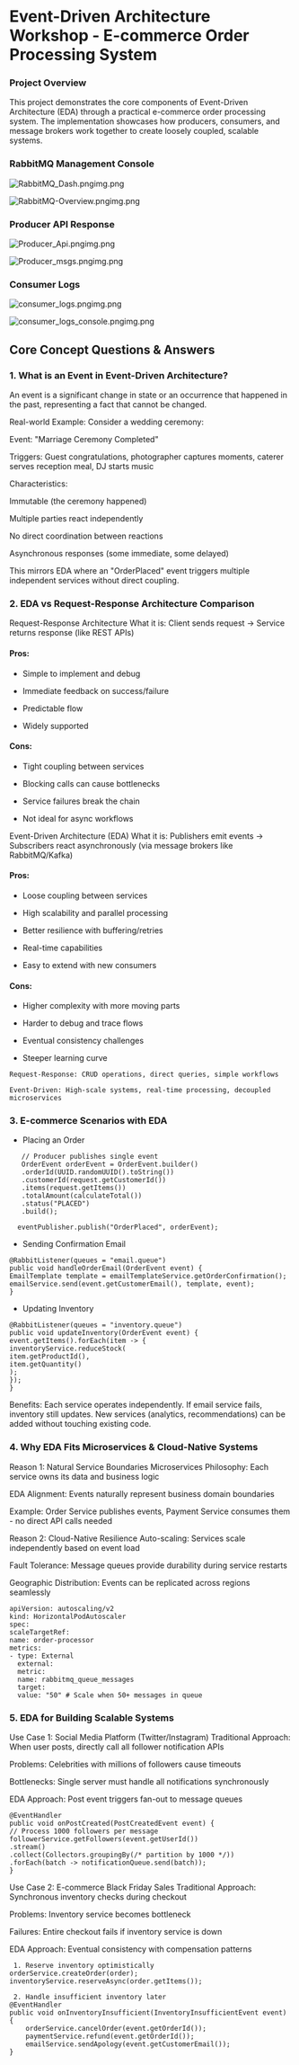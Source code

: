 # Event-Driven Architecture Workshop - E-commerce Order Processing System
### Project Overview
This project demonstrates the core components of Event-Driven Architecture (EDA) through a practical e-commerce order processing system. The implementation showcases how producers, consumers, and message brokers work together to create loosely coupled, scalable systems.


### RabbitMQ Management Console


![![RabbitMQ_Dash.png](screenshots/RabbitMQ_Dash.png)img.png](screenshots/RabbitMQ_Dash.png)

![![RabbitMQ-Overview.png](screenshots/RabbitMQ-Overview.png)img.png](screenshots/RabbitMQ-Overview.png)


### Producer API Response

![![Producer_Api.png](screenshots/Producer_Api.png)img.png](screenshots/Producer_Api.png)

![![Producer_msgs.png](screenshots/Producer_msgs.png)img.png](screenshots/Producer_msgs.png)


### Consumer Logs

![![consumer_logs.png](screenshots/consumer_logs.png)img.png](screenshots/consumer_logs.png)


![![consumer_logs_console.png](screenshots/consumer_logs_console.png)img.png](screenshots/consumer_logs_console.png)



## Core Concept Questions & Answers
### 1. What is an Event in Event-Driven Architecture?
   An event is a significant change in state or an occurrence that happened in the past, representing a fact that cannot be changed.

Real-world Example: Consider a wedding ceremony:

Event: "Marriage Ceremony Completed"

Triggers: Guest congratulations, photographer captures moments, caterer serves reception meal, DJ starts music

Characteristics:

Immutable (the ceremony happened)

Multiple parties react independently

No direct coordination between reactions

Asynchronous responses (some immediate, some delayed)

This mirrors EDA where an "OrderPlaced" event triggers multiple independent services without direct coupling.

### 2. EDA vs Request-Response Architecture Comparison
Request-Response Architecture
What it is: Client sends request → Service returns response (like REST APIs)

#### Pros:

* Simple to implement and debug

* Immediate feedback on success/failure

* Predictable flow

* Widely supported

#### Cons:

* Tight coupling between services

* Blocking calls can cause bottlenecks

* Service failures break the chain

* Not ideal for async workflows

Event-Driven Architecture (EDA)
What it is: Publishers emit events → Subscribers react asynchronously (via message brokers like RabbitMQ/Kafka)

#### Pros:

* Loose coupling between services

* High scalability and parallel processing

* Better resilience with buffering/retries

* Real-time capabilities

* Easy to extend with new consumers

#### Cons:

* Higher complexity with more moving parts

* Harder to debug and trace flows

* Eventual consistency challenges

* Steeper learning curve

```` When to Use
Request-Response: CRUD operations, direct queries, simple workflows

Event-Driven: High-scale systems, real-time processing, decoupled microservices
````

### 3. E-commerce Scenarios with EDA

  * Placing an Order
```
   // Producer publishes single event
   OrderEvent orderEvent = OrderEvent.builder()
   .orderId(UUID.randomUUID().toString())
   .customerId(request.getCustomerId())
   .items(request.getItems())
   .totalAmount(calculateTotal())
   .status("PLACED")
   .build();

  eventPublisher.publish("OrderPlaced", orderEvent); 
  ```
* Sending Confirmation Email
```
@RabbitListener(queues = "email.queue")
public void handleOrderEmail(OrderEvent event) {
EmailTemplate template = emailTemplateService.getOrderConfirmation();
emailService.send(event.getCustomerEmail(), template, event);
}
```
* Updating Inventory
```
@RabbitListener(queues = "inventory.queue")
public void updateInventory(OrderEvent event) {
event.getItems().forEach(item -> {
inventoryService.reduceStock(
item.getProductId(),
item.getQuantity()
);
});
}
```
Benefits: Each service operates independently. If email service fails, inventory still updates. New services (analytics, recommendations) can be added without touching existing code.

### 4. Why EDA Fits Microservices & Cloud-Native Systems
   Reason 1: Natural Service Boundaries
   Microservices Philosophy: Each service owns its data and business logic

EDA Alignment: Events naturally represent business domain boundaries

Example: Order Service publishes events, Payment Service consumes them - no direct API calls needed

Reason 2: Cloud-Native Resilience
Auto-scaling: Services scale independently based on event load

Fault Tolerance: Message queues provide durability during service restarts

Geographic Distribution: Events can be replicated across regions seamlessly

``` # Kubernetes scaling based on queue depth
apiVersion: autoscaling/v2
kind: HorizontalPodAutoscaler
spec:
scaleTargetRef:
name: order-processor
metrics:
- type: External
  external:
  metric:
  name: rabbitmq_queue_messages
  target:
  value: "50" # Scale when 50+ messages in queue 
  ```
### 5. EDA for Building Scalable Systems
   Use Case 1: Social Media Platform (Twitter/Instagram)
   Traditional Approach: When user posts, directly call all follower notification APIs

Problems: Celebrities with millions of followers cause timeouts

Bottlenecks: Single server must handle all notifications synchronously

EDA Approach: Post event triggers fan-out to message queues

```
@EventHandler
public void onPostCreated(PostCreatedEvent event) {
// Process 1000 followers per message
followerService.getFollowers(event.getUserId())
.stream()
.collect(Collectors.groupingBy(/* partition by 1000 */))
.forEach(batch -> notificationQueue.send(batch));
}
``` 

Use Case 2: E-commerce Black Friday Sales
Traditional Approach: Synchronous inventory checks during checkout

Problems: Inventory service becomes bottleneck

Failures: Entire checkout fails if inventory service is down

EDA Approach: Eventual consistency with compensation patterns

```
 1. Reserve inventory optimistically
orderService.createOrder(order);
inventoryService.reserveAsync(order.getItems());

 2. Handle insufficient inventory later
@EventHandler
public void onInventoryInsufficient(InventoryInsufficientEvent event) {
    orderService.cancelOrder(event.getOrderId());
    paymentService.refund(event.getOrderId());
    emailService.sendApology(event.getCustomerEmail());
}
```